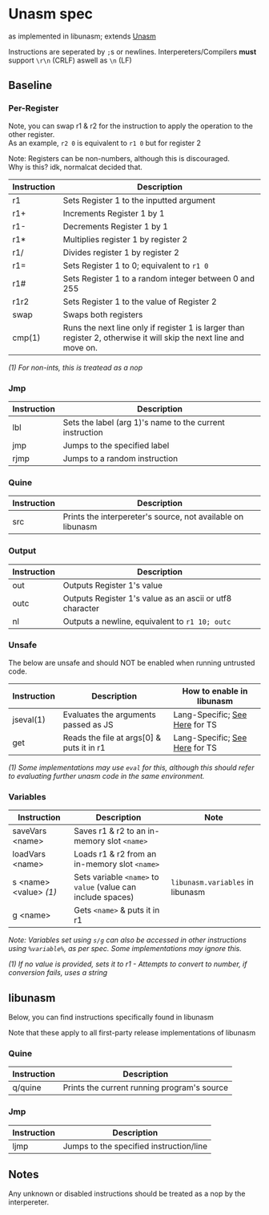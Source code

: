 # Unasm spec
as implemented in libunasm; extends [Unasm](https://esolangs.org/wiki/Unasm)

Instructions are seperated by `;`s or newlines. Interpereters/Compilers **must** support `\r\n` (CRLF) aswell as `\n` (LF)

## Baseline

### Per-Register

Note, you can swap r1 & r2 for the instruction to apply the operation to the other register.<br/>
As an example, `r2 0` is equivalent to `r1 0` but for register 2

Note: Registers can be non-numbers, although this is discouraged.<br/>
Why is this? idk, normalcat decided that.

| Instruction | Description                                                                                                        |
|-------------|--------------------------------------------------------------------------------------------------------------------|
| r1          | Sets Register 1 to the inputted argument                                                                           |
| r1+         | Increments Register 1 by 1                                                                                         |
| r1-         | Decrements Register 1 by 1                                                                                         |
| r1*         | Multiplies register 1 by register 2                                                                                |
| r1/         | Divides register 1 by register 2                                                                                   |
| r1=         | Sets Register 1 to 0; equivalent to `r1 0`                                                                         |
| r1#         | Sets Register 1 to a random integer between 0 and 255                                                              |
| r1r2        | Sets Register 1 to the value of Register 2                                                                         |
| swap        | Swaps both registers                                                                                               |
| cmp(1)      | Runs the next line only if register 1 is larger than register 2, otherwise it will skip the next line and move on. |

*(1) For non-ints, this is treatead as a nop*

### Jmp

| Instruction | Description                                              |
|-------------|----------------------------------------------------------|
| lbl         | Sets the label (arg 1)'s name to the current instruction |
| jmp         | Jumps to the specified label                             |
| rjmp        | Jumps to a random instruction                            |

### Quine

| Instruction | Description                                                 |
|-------------|-------------------------------------------------------------|
| src         | Prints the interpereter's source, not available on libunasm |

### Output

| Instruction | Description                                              |
|-------------|----------------------------------------------------------|
| out         | Outputs Register 1's value                               |
| outc        | Outputs Register 1's value as an ascii or utf8 character |
| nl          | Outputs a newline, equivalent to `r1 10; outc`           |

### Unsafe

The below are unsafe and should NOT be enabled when running untrusted code.

| Instruction | Description                               | How to enable in libunasm                                                           |
|-------------|-------------------------------------------|-------------------------------------------------------------------------------------|
| jseval(1)   | Evaluates the arguments passed as JS      | Lang-Specific; [See Here](https://github.com/unasmlang/libunasm-ts/#js-eval) for TS |
| get         | Reads the file at args[0] & puts it in r1 | Lang-Specific; [See Here](https://github.com/unasmlang/libunasm-ts/#fs-read) for TS |

*(1) Some implementations may use `eval` for this, although this should refer to evaluating further unasm code in the same environment.*

### Variables

| Instruction                        | Description                                                  | Note                             |
|------------------------------------|--------------------------------------------------------------|----------------------------------|
| saveVars &lt;name&gt;              | Saves r1 & r2 to an in-memory slot `<name>`                  |                                  |
| loadVars &lt;name&gt;              | Loads r1 & r2 from an in-memory slot `<name>`                |                                  |
| s &lt;name&gt; &lt;value&gt; *(1)* | Sets variable `<name>` to `value` (value can include spaces) | `libunasm.variables` in libunasm |
| g &lt;name&gt;                     | Gets `<name>` & puts it in r1                                |                                  |

*Note: Variables set using `s/g` can also be accessed in other instructions using `%variable%`, as per spec. Some implementations may ignore this.*

*(1) If no value is provided, sets it to r1 - Attempts to convert to number, if conversion fails, uses a string*

## libunasm
Below, you can find instructions specifically found in libunasm

Note that these apply to all first-party release implementations of libunasm

### Quine

| Instruction | Description                                 |
|-------------|---------------------------------------------|
| q/quine     | Prints the current running program's source |

### Jmp

| Instruction | Description                             |
|-------------|-----------------------------------------|
| ljmp        | Jumps to the specified instruction/line |

## Notes

Any unknown or disabled instructions should be treated as a nop by the interpereter.
